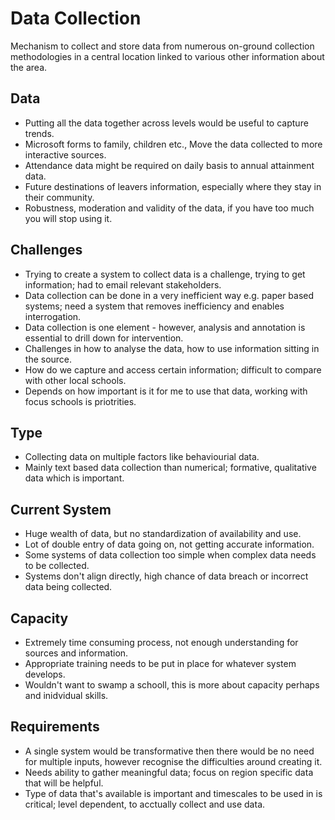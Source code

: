 # Data Collection
Mechanism to collect and store data from numerous on-ground collection methodologies in a central location linked to various other information about the area.

## Data
- Putting all the data together across levels would be useful to capture trends.
- Microsoft forms to family, children etc., Move the data collected to more interactive sources.
- Attendance data might be required on daily basis to annual attainment data. 
- Future destinations of leavers information, especially where they stay in their community.
- Robustness, moderation and validity of the data, if you have too much you will stop using it.

## Challenges
- Trying to create a system to collect data is a challenge, trying to get information; had to email relevant stakeholders.
- Data collection can be done in a very inefficient way e.g. paper based systems; need a system that removes inefficiency and enables interrogation.
- Data collection is one element - however, analysis and annotation is essential to drill down for intervention.
- Challenges in how to analyse the data, how to use information sitting in the source.
- How do we capture and access certain information; difficult to compare with other local schools.
- Depends on how important is it for me to use that data, working with focus schools is priotrities.

## Type
- Collecting data on multiple factors like behaviourial data.
- Mainly text based data collection than numerical; formative, qualitative data which is important. 

## Current System
- Huge wealth of data, but no standardization of availability and use.
- Lot of double entry of data going on, not getting accurate information.
- Some systems of data collection too simple when complex data needs to be collected.
- Systems don't align directly, high chance of data breach or incorrect data being collected.

## Capacity 
- Extremely time consuming process, not enough understanding for sources and information.
- Appropriate training needs to be put in place for whatever system develops.
- Wouldn't want to swamp a schooll, this is more about capacity perhaps and inidvidual skills.

## Requirements
- A single system would be transformative then there would be no need for multiple inputs, however recognise the difficulties around creating it.
- Needs ability to gather meaningful data; focus on region specific data that will be helpful.
- Type of data that's available is important and timescales to be used in is critical; level dependent, to acctually collect and use data.
